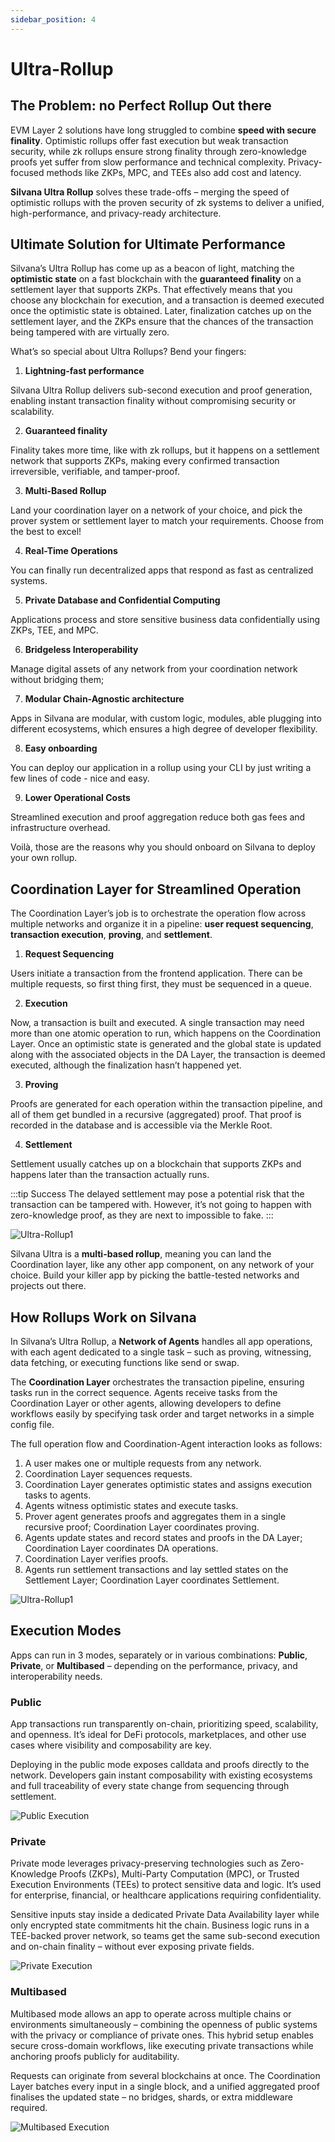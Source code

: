```yaml
---
sidebar_position: 4
---
```

# Ultra-Rollup

## The Problem: no Perfect Rollup Out there

EVM Layer 2 solutions have long struggled to combine **speed with secure finality**. Optimistic rollups offer fast execution but weak transaction security, while zk rollups ensure strong finality through zero-knowledge proofs yet suffer from slow performance and technical complexity. Privacy-focused methods like ZKPs, MPC, and TEEs also add cost and latency.

**Silvana Ultra Rollup** solves these trade-offs – merging the speed of optimistic rollups with the proven security of zk systems to deliver a unified, high-performance, and privacy-ready architecture.

## Ultimate Solution for Ultimate Performance

Silvana’s Ultra Rollup has come up as a beacon of light, matching the **optimistic state** on a fast blockchain with the **guaranteed finality** on a settlement layer that supports ZKPs. That effectively means that you choose any blockchain for execution, and a transaction is deemed executed once the optimistic state is obtained. Later, finalization catches up on the settlement layer, and the ZKPs ensure that the chances of the transaction being tampered with are virtually zero.

What’s so special about Ultra Rollups? Bend your fingers:

1. **Lightning-fast performance**

Silvana Ultra Rollup delivers sub-second execution and proof generation, enabling instant transaction finality without compromising security or scalability.

2. **Guaranteed finality**

Finality takes more time, like with zk rollups, but it happens on a settlement network that supports ZKPs, making every confirmed transaction irreversible, verifiable, and tamper-proof.

3. **Multi-Based Rollup** 

Land your coordination layer on a network of your choice, and pick the prover system or settlement layer to match your requirements. Choose from the best to excel!

4. **Real-Time Operations**

You can finally run decentralized apps that respond as fast as centralized systems.

5. **Private Database and Confidential Computing**

Applications process and store sensitive business data confidentially using ZKPs, TEE, and MPC.

6. **Bridgeless Interoperability**

Manage digital assets of any network from your coordination network without bridging them;

7. **Modular Chain-Agnostic architecture**

Apps in Silvana are modular, with custom logic, modules, able plugging into different ecosystems, which ensures a high degree of developer flexibility.

8. **Easy onboarding**

You can deploy our application in a rollup using your CLI by just writing a few lines of code - nice and easy.

9. **Lower Operational Costs**

Streamlined execution and proof aggregation reduce both gas fees and infrastructure overhead.

Voilà, those are the reasons why you should onboard on Silvana to deploy your own rollup.

## Coordination Layer for Streamlined Operation
The Coordination Layer’s job is to orchestrate the operation flow across multiple networks and organize it in a pipeline: **user request sequencing**, **transaction execution**, **proving**, and **settlement**.

1. **Request Sequencing**

Users initiate a transaction from the frontend application. There can be multiple requests, so first thing first, they must be sequenced in a queue.

2. **Execution**

Now, a transaction is built and executed. A single transaction may need more than one atomic operation to run, which happens on the Coordination Layer. Once an optimistic state is generated and  the global state is updated along with the associated objects in the DA Layer, the transaction is deemed executed, although the finalization hasn’t happened yet.

3. **Proving**

Proofs are generated for each operation within the transaction pipeline, and all of them get bundled in a recursive (aggregated) proof. That proof is recorded in the database and is accessible via the Merkle Root.

4. **Settlement**

Settlement usually catches up on a blockchain that supports ZKPs and happens later than the transaction actually runs. 

:::tip Success
The delayed settlement may pose a potential risk that the transaction can be tampered with. However, it’s not going to happen with zero-knowledge proof, as they are next to impossible to fake.
:::

![Ultra-Rollup1](./ultra-rollup/img/scheme-1.png)

Silvana Ultra is a **multi-based rollup**, meaning you can land the Coordination layer, like any other app component, on any network of your choice. Build your killer app by picking the battle-tested networks and projects out there.

## How Rollups Work on Silvana
In Silvana’s Ultra Rollup, a **Network of Agents** handles all app operations, with each agent dedicated to a single task – such as proving, witnessing, data fetching, or executing functions like send or swap. 

The **Coordination Layer** orchestrates the transaction pipeline, ensuring tasks run in the correct sequence. Agents receive tasks from the Coordination Layer or other agents, allowing developers to define workflows easily by specifying task order and target networks in a simple config file.

The full operation flow and Coordination-Agent interaction looks as follows:

1. A user makes one or multiple requests from any network.
2. Coordination Layer sequences requests.
3. Coordination Layer generates optimistic states and assigns execution tasks to agents.
4. Agents witness optimistic states and execute tasks.
5. Prover agent generates proofs and aggregates them in a single recursive proof; Coordination Layer coordinates proving.
6. Agents update states and record states and proofs in the DA Layer; Coordination Layer coordinates DA operations.
7. Coordination Layer verifies proofs.
8. Agents run settlement transactions and lay settled states on the Settlement Layer; Coordination Layer coordinates Settlement.

![Ultra-Rollup1](./ultra-rollup/img/scheme-2.png)

## Execution Modes
Apps can run in 3 modes, separately or in various combinations: **Public**, **Private**, or **Multibased** – depending on the performance, privacy, and interoperability needs.

### Public
App transactions run transparently on-chain, prioritizing speed, scalability, and openness. It’s ideal for DeFi protocols, marketplaces, and other use cases where visibility and composability are key.

Deploying in the public mode exposes calldata and proofs directly to the network. Developers gain instant composability with existing ecosystems and full traceability of every state change from sequencing through settlement.

![Public Execution](./ultra-rollup/img/public.png)

### Private
Private mode leverages privacy-preserving technologies such as Zero-Knowledge Proofs (ZKPs), Multi-Party Computation (MPC), or Trusted Execution Environments (TEEs) to protect sensitive data and logic. It’s used for enterprise, financial, or healthcare applications requiring confidentiality.

Sensitive inputs stay inside a dedicated Private Data Availability layer while only encrypted state commitments hit the chain. Business logic runs in a TEE-backed prover network, so teams get the same sub-second execution and on-chain finality – without ever exposing private fields.

![Private Execution](./ultra-rollup/img/private.png)

### Multibased
Multibased mode allows an app to operate across multiple chains or environments simultaneously – combining the openness of public systems with the privacy or compliance of private ones. This hybrid setup enables secure cross-domain workflows, like executing private transactions while anchoring proofs publicly for auditability.

Requests can originate from several blockchains at once. The Coordination Layer batches every input in a single block, and a unified aggregated proof finalises the updated state – no bridges, shards, or extra middleware required.

![Multibased Execution](./ultra-rollup/img/multibased.png)




